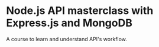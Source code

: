 # Node.js API masterclass with Express.js and MongoDB

A course to learn and understand API's workflow.